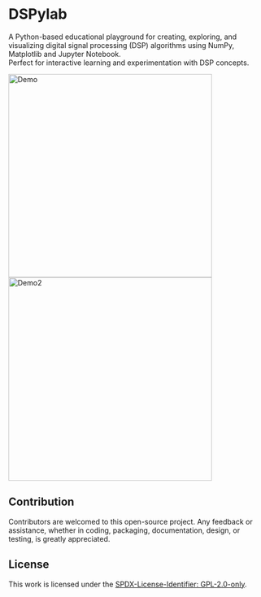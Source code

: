 # DSPylab

A Python-based educational playground for creating, exploring, and visualizing digital signal processing (DSP) algorithms using NumPy, Matplotlib and Jupyter Notebook.  
Perfect for interactive learning and experimentation with DSP concepts.

<div align="left">
  <picture>
    <source media="(prefers-color-scheme: light)" srcset="Resources/Demos/Demo.png">
    <source media="(prefers-color-scheme: dark)" srcset="Resources/Demos/Demo_Dark.png">
  <img alt="Demo" src="" width="400">
  </picture>
  <picture>
    <source media="(prefers-color-scheme: light)" srcset="Resources/Demos/Demo2.png">
    <source media="(prefers-color-scheme: dark)" srcset="Resources/Demos/Demo2_Dark.png">
  <img alt="Demo2" src="" width="400">
  </picture>
</div>

## Contribution
Contributors are welcomed to this open-source project. Any feedback or assistance, whether in coding, packaging, documentation, design, or testing, is greatly appreciated. 

## License
This work is licensed under the [SPDX-License-Identifier: GPL-2.0-only](./LICENSE).
